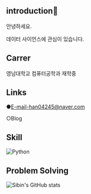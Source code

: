 ## introduction👋
안녕하세요.                      

데이터 사이언스에 관심이 있습니다.

## Carrer
영남대학교 컴퓨터공학과 재학중

## Links
●E-mail-han04245@naver.com

○Blog


## Skill

![Python](https://img.shields.io/badge/python-3670A0?style=flat-square&logo=python&logoColor=ffdd54)

## Problem Solving

![Sibin's GitHub stats](https://github-readme-stats.vercel.app/api?username=hansubin&show_icons=true&theme=radical)
